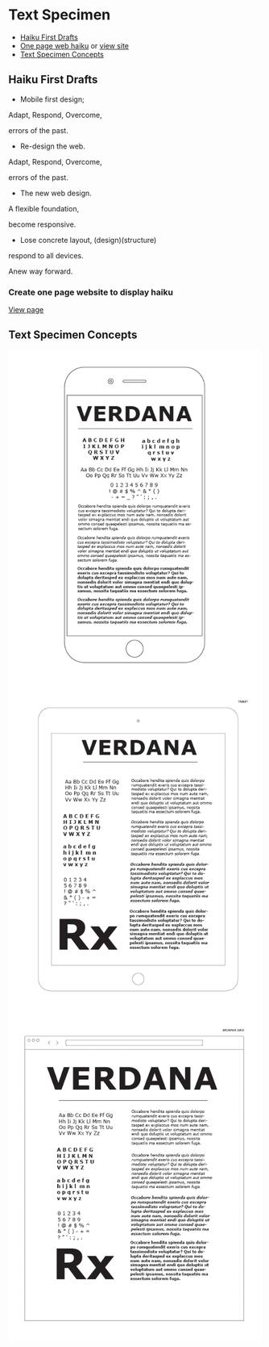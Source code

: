 # Text Specimen
- [Haiku First Drafts](#haiku-first-drafts)
- [One page web haiku](#create-one-page-website-to-display-haiku) or [view site](https://mainetti-vincent.github.io/text-specimen/rwd-haiku/index.html)
- [Text Specimen Concepts](#text-specimen-concepts)

## Haiku First Drafts
- Mobile first design;

Adapt, Respond, Overcome,

errors of the past.

- Re-design the web.

Adapt, Respond, Overcome,

errors of the past.

- The new web design.

A flexible foundation,

become responsive.

- Lose concrete layout, (design)(structure)

respond to all devices.

Anew way forward.

### Create one page website to display haiku
[View page](https://mainetti-vincent.github.io/text-specimen/rwd-haiku/index.html)

## Text Specimen Concepts
![text-specimen-phone](img/text-specimen-phone.png)
![text-specimen-tablet](img/text-specimen-tablet.png)
![text-specimen-browser](img/text-specimen-browser.png)

